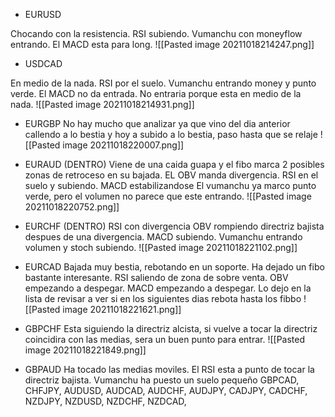 * EURUSD

Chocando con la resistencia.
RSI subiendo.
Vumanchu con moneyflow entrando.
El MACD esta para long.
![[Pasted image 20211018214247.png]]

* USDCAD

En medio de la nada.
RSI por el suelo.
Vumanchu entrando money y punto verde.
El MACD no da entrada.
No entraria porque esta en medio de la nada.
![[Pasted image 20211018214931.png]]

* EURGBP
No hay mucho que analizar ya que vino del dia anterior callendo a lo bestia y hoy a subido a lo bestia, paso hasta que se relaje
![[Pasted image 20211018220007.png]]


* EURAUD (DENTRO)
Viene de una caida guapa y el fibo marca 2 posibles zonas de retroceso en su bajada.
EL OBV manda divergencia.
RSI en el suelo y subiendo.
MACD estabilizandose
El vumanchu ya marco punto verde, pero el volumen no parece que este entrando.
![[Pasted image 20211018220752.png]]

* EURCHF (DENTRO)
RSI con divergencia
OBV rompiendo directriz bajista despues de una divergencia.
MACD subiendo.
Vumanchu entrando volumen y stoch subiendo.
![[Pasted image 20211018221102.png]]


* EURCAD
Bajada muy bestia, rebotando en un soporte.
Ha dejado un fibo bastante interesante.
RSI saliendo de zona de sobre venta.
OBV empezando a despegar.
MACD empezando a despegar.
Lo dejo en la lista de revisar a ver si en los siguientes dias rebota hasta los fibbo
![[Pasted image 20211018221621.png]]

* GBPCHF
Esta siguiendo la directriz alcista, si vuelve a tocar la directriz coincidira con las medias, sera un buen punto para entrar.
![[Pasted image 20211018221849.png]]

* GBPAUD
Ha tocado las medias moviles.
El RSI esta a punto de tocar la directriz bajista.
Vumanchu ha puesto un suelo pequeño
GBPCAD,
CHFJPY,
AUDUSD,
AUDCAD,
AUDCHF,
AUDJPY,
CADJPY,
CADCHF,
NZDJPY,
NZDUSD,
NZDCHF,
NZDCAD,

